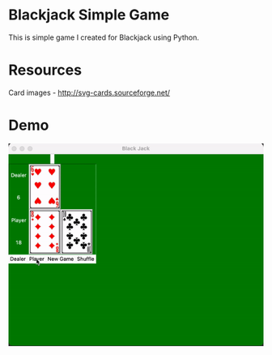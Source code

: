 # Blackjack Simple Game
This is simple game I created for Blackjack using Python. 

# Resources
Card images - http://svg-cards.sourceforge.net/

# Demo
![](resources/Blackjack-Game-Demo.gif)
